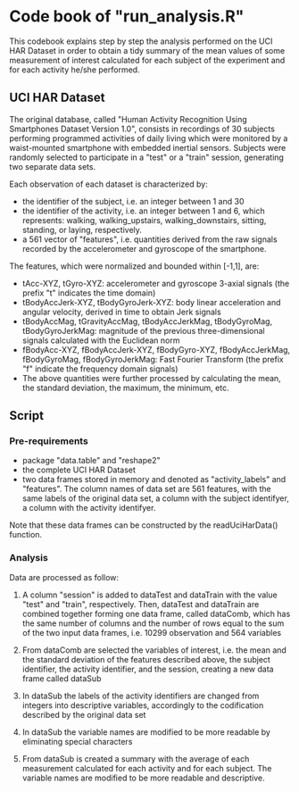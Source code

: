 # Code book of "run_analysis.R"

This codebook explains step by step the analysis performed on the UCI HAR Dataset in order to obtain
a tidy summary of the mean values of some measurement of interest calculated for each subject 
of the experiment and for each activity he/she performed.

## UCI HAR Dataset
The original database, called "Human Activity Recognition Using Smartphones Dataset Version 1.0", 
consists in recordings of 30 subjects performing programmed activities of daily living which were 
monitored by a waist-mounted smartphone with embedded inertial sensors. 
Subjects were randomly selected to participate in a "test" or a "train" session, 
generating two separate data sets. 

Each observation of each dataset is characterized by:
* the identifier of the subject, i.e. an integer between 1 and 30
* the identifier of the activity, i.e. an integer between 1 and 6, which represents: walking, walking_upstairs, 
walking_downstairs, sitting, standing, or laying, respectively.
* a 561 vector of "features", i.e. quantities derived from the raw signals recorded by the accelerometer and gyroscope of the smartphone.

The features, which were normalized and bounded within [-1,1], are:
* tAcc-XYZ, tGyro-XYZ: accelerometer and gyroscope 3-axial signals (the prefix "t" indicates the time domain)
* tBodyAccJerk-XYZ, tBodyGyroJerk-XYZ: body linear acceleration and angular velocity, derived in time to obtain Jerk signals 
* tBodyAccMag, tGravityAccMag, tBodyAccJerkMag, tBodyGyroMag, tBodyGyroJerkMag: magnitude of the previous three-dimensional signals calculated with the Euclidean norm
* fBodyAcc-XYZ, fBodyAccJerk-XYZ, fBodyGyro-XYZ, fBodyAccJerkMag, fBodyGyroMag, fBodyGyroJerkMag: Fast Fourier Transform (the prefix "f" indicate the frequency domain signals)
* The above quantities were further processed by calculating the mean, the standard deviation, the maximum, 
the minimum, etc.

## Script
### Pre-requirements
* package "data.table" and "reshape2"
* the complete UCI HAR Dataset 
* two data frames stored in memory and denoted as "activity_labels" and "features". 
The column names of data set are 561 features, with the same labels of the original data set, 
a column with the subject identifyer, a column with the activity identifyer.

Note that these data frames can be constructed by the readUciHarData() function. 

### Analysis

Data are processed as follow:

1. A column "session" is added to dataTest and dataTrain with the value "test" and "train", respectively.
Then, dataTest and dataTrain are combined together forming one data frame, called dataComb, 
which has the same number of columns and the number of rows equal to the sum of the two input data frames, 
i.e. 10299 observation and 564 variables

2. From dataComb are selected the variables of interest, i.e. the mean and the standard deviation of the 
features described above, the subject identifier, the activity identifier, and the session, creating a new 
data frame called dataSub

3. In dataSub the labels of the activity identifiers are changed from integers into descriptive variables, accordingly to the codification described by the original data set

4. In dataSub the variable names are modified to be more readable by eliminating special characters

5. From dataSub is created a summary with the average of each measurement calculated for each activity 
and for each subject. The variable names are modified to be more readable and descriptive.
